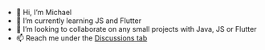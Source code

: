 - 👋 Hi, I’m Michael
- 🌱 I’m currently learning JS and Flutter
- 💞️ I’m looking to collaborate on any small projects with Java, JS or Flutter 
- 📫 Reach me under the [Discussions tab](https://github.com/kemonprogrammer/kemonprogrammer/discussions/categories/q-a)

<!---
kemonprogrammer/kemonprogrammer is a ✨ special ✨ repository because its `README.md` (this file) appears on your GitHub profile.
You can click the Preview link to take a look at your changes.
- 👀 I’m interested in ...
- 🌱 I’m currently learning ...
- 💞️ I’m looking to collaborate on ...
- 📫 How to reach me ...
--->

